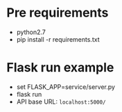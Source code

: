 # Pre requirements

* python2.7
* pip install -r requirements.txt

# Flask run example

* set FLASK_APP=service/server.py
* flask run
* API base URL: `localhost:5000/`